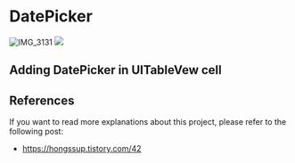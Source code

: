 # DatePicker

![IMG_3131](https://user-images.githubusercontent.com/54879476/111451609-f4dc1a00-8754-11eb-81e8-8ee36431a03a.PNG)
<img src = “https://user-images.githubusercontent.com/54879476/111451609-f4dc1a00-8754-11eb-81e8-8ee36431a03a.PNG” width=“320”>

## Adding DatePicker in UITableVew cell 

## References

If you want to read more explanations about this project, please refer to the following post:
- <https://hongssup.tistory.com/42>
